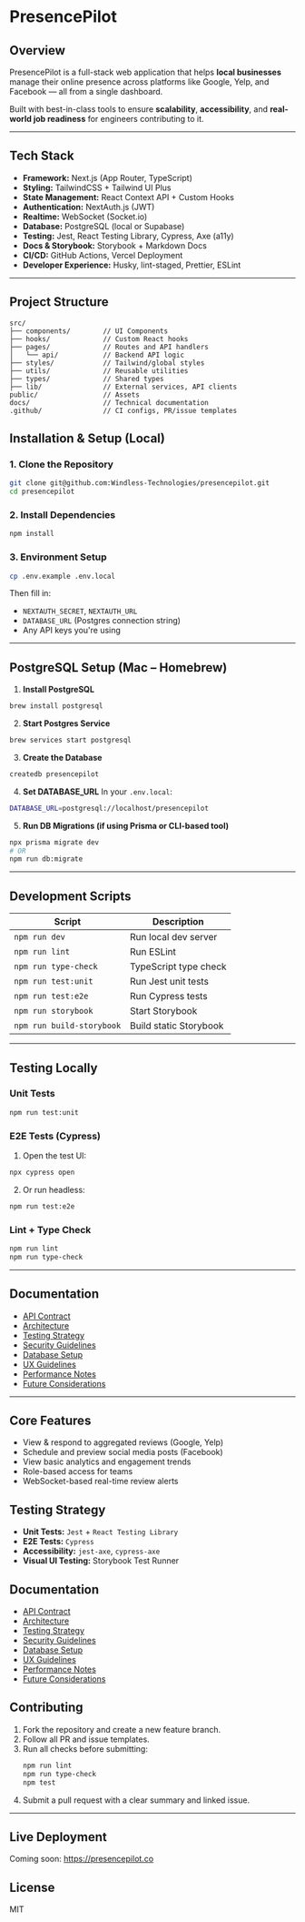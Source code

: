 # PresencePilot

## **Overview**

PresencePilot is a full-stack web application that helps **local businesses** manage their online presence across platforms like Google, Yelp, and Facebook — all from a single dashboard.

Built with best-in-class tools to ensure **scalability**, **accessibility**, and **real-world job readiness** for engineers contributing to it.

---

## **Tech Stack**

- **Framework:** Next.js (App Router, TypeScript)
- **Styling:** TailwindCSS + Tailwind UI Plus
- **State Management:** React Context API + Custom Hooks
- **Authentication:** NextAuth.js (JWT)
- **Realtime:** WebSocket (Socket.io)
- **Database:** PostgreSQL (local or Supabase)
- **Testing:** Jest, React Testing Library, Cypress, Axe (a11y)
- **Docs & Storybook:** Storybook + Markdown Docs
- **CI/CD:** GitHub Actions, Vercel Deployment
- **Developer Experience:** Husky, lint-staged, Prettier, ESLint

---

## **Project Structure**

```plaintext
src/
├── components/        // UI Components
├── hooks/             // Custom React hooks
├── pages/             // Routes and API handlers
│   └── api/           // Backend API logic
├── styles/            // Tailwind/global styles
├── utils/             // Reusable utilities
├── types/             // Shared types
├── lib/               // External services, API clients
public/                // Assets
docs/                  // Technical documentation
.github/               // CI configs, PR/issue templates
```

## **Installation & Setup (Local)**

### 1. Clone the Repository
```bash
git clone git@github.com:Windless-Technologies/presencepilot.git
cd presencepilot
```

### 2. Install Dependencies
```bash
npm install
```

### 3. Environment Setup
```bash
cp .env.example .env.local
```
Then fill in:
- `NEXTAUTH_SECRET`, `NEXTAUTH_URL`
- `DATABASE_URL` (Postgres connection string)
- Any API keys you're using

---

## **PostgreSQL Setup (Mac – Homebrew)**

1. **Install PostgreSQL**
```bash
brew install postgresql
```

2. **Start Postgres Service**
```bash
brew services start postgresql
```

3. **Create the Database**
```bash
createdb presencepilot
```

4. **Set DATABASE_URL**
In your `.env.local`:
```bash
DATABASE_URL=postgresql://localhost/presencepilot
```

5. **Run DB Migrations (if using Prisma or CLI-based tool)**
```bash
npx prisma migrate dev
# OR
npm run db:migrate
```

---

## **Development Scripts**

| Script | Description |
|--------|-------------|
| `npm run dev` | Run local dev server |
| `npm run lint` | Run ESLint |
| `npm run type-check` | TypeScript type check |
| `npm run test:unit` | Run Jest unit tests |
| `npm run test:e2e` | Run Cypress tests |
| `npm run storybook` | Start Storybook |
| `npm run build-storybook` | Build static Storybook |

---

## **Testing Locally**

### Unit Tests
```bash
npm run test:unit
```

### E2E Tests (Cypress)
1. Open the test UI:
```bash
npx cypress open
```
2. Or run headless:
```bash
npm run test:e2e
```

### Lint + Type Check
```bash
npm run lint
npm run type-check
```

---

## **Documentation**

- [API Contract](docs/API_CONTRACT.md)
- [Architecture](docs/TECH_DESIGN.md)
- [Testing Strategy](docs/TESTING_STRATEGY.md)
- [Security Guidelines](docs/SECURITY.md)
- [Database Setup](docs/SETUP_DATABASE.md)
- [UX Guidelines](docs/UX_GUIDELINES.md)
- [Performance Notes](docs/PERFORMANCE_NOTES.md)
- [Future Considerations](docs/FUTURE_CONSIDERATIONS.md)

---

## **Core Features**

* View & respond to aggregated reviews (Google, Yelp)
* Schedule and preview social media posts (Facebook)
* View basic analytics and engagement trends
* Role-based access for teams
* WebSocket-based real-time review alerts

## **Testing Strategy**

* **Unit Tests:** `Jest` + `React Testing Library`
* **E2E Tests:** `Cypress`
* **Accessibility:** `jest-axe`, `cypress-axe`
* **Visual UI Testing:** Storybook Test Runner

## **Documentation**

- [API Contract](docs/API_CONTRACT.md)
- [Architecture](docs/TECH_DESIGN.md)
- [Testing Strategy](docs/TESTING_STRATEGY.md)
- [Security Guidelines](docs/SECURITY.md)
- [Database Setup](docs/SETUP_DATABASE.md)
- [UX Guidelines](docs/UX_GUIDELINES.md)
- [Performance Notes](docs/PERFORMANCE_NOTES.md)
- [Future Considerations](docs/FUTURE_CONSIDERATIONS.md)


## **Contributing**

1. Fork the repository and create a new feature branch.
2. Follow all PR and issue templates.
3. Run all checks before submitting:
   ```bash
   npm run lint
   npm run type-check
   npm test
   ```
4. Submit a pull request with a clear summary and linked issue.

---
## **Live Deployment**

Coming soon: https://presencepilot.co

## **License**

MIT
